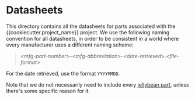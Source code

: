 # Datasheets

This directory contains all the datasheets for parts associated with 
the {{cookiecutter.project_name}} project. We use the following naming 
convention for all datasheets, in order to be consistent in a world where 
every manufacturer uses a different naming scheme:

> <_mfg-part-number_>-<_mfg-abbreviation_>-<_date-retrieved_>.<_file-format_>

For the date retrieved, use the format `YYYYMMDD`.

Note that we do not necessarily need to include every 
[jellybean part](https://en.wiktionary.org/wiki/jellybean_part), unless 
there's some specific reason for it.